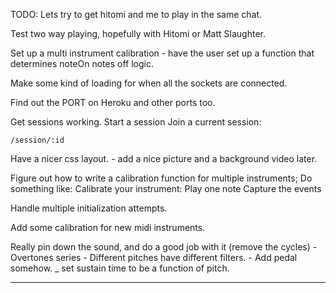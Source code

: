 TODO: Lets try to get hitomi and me to play in the same chat. 

Test two way playing, hopefully with Hitomi or Matt Slaughter.

Set up a multi instrument calibration - have the user set up a function that determines noteOn notes off logic. 

Make some kind of loading for when all the sockets are connected. 

Find out the PORT on Heroku and other ports too. 

Get sessions working.
    Start a session
    Join a current session:

    /session/:id

Have a nicer css layout. - add a nice picture and a background video later. 

Figure out how to write a calibration function for multiple instruments;
Do something like:
    Calibrate your instrument:
        Play one note 
            Capture the events

Handle multiple initialization attempts. 

Add some calibration for new midi instruments.

Really pin down the sound, and do a good job with it (remove the cycles)
    - Overtones series 
    - Different pitches have different filters.
    - Add pedal somehow. 
    _ set sustain time to be a function of pitch. 

____

